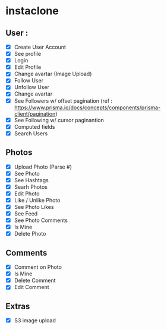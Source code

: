# instaclone 

## User : 

- [x] Create User Account
- [x] See profile
- [x] Login
- [x] Edit Profile
- [x] Change avartar (Image Upload)
- [x] Follow User
- [x] Unfollow User
- [x] Change avartar
- [x] See Followers w/ offset pagination (ref : https://www.prisma.io/docs/concepts/components/prisma-client/pagination)
- [x] See Following w/ cursor paginantion 
- [x] Computed fields
- [x] Search Users

## Photos 
- [x] Upload Photo (Parse #)
- [x] See Photo
- [x] See Hashtags
- [x] Searh Photos
- [x] Edit Photo
- [x] Like / Unlike Photo
- [x] See Photo Likes
- [x] See Feed
- [x] See Photo Comments
- [x] Is Mine 
- [x] Delete Photo

## Comments

- [x] Comment on Photo
- [x] Is Mine
- [x] Delete Comment
- [x] Edit Comment

## Extras 
- [x] S3 image upload